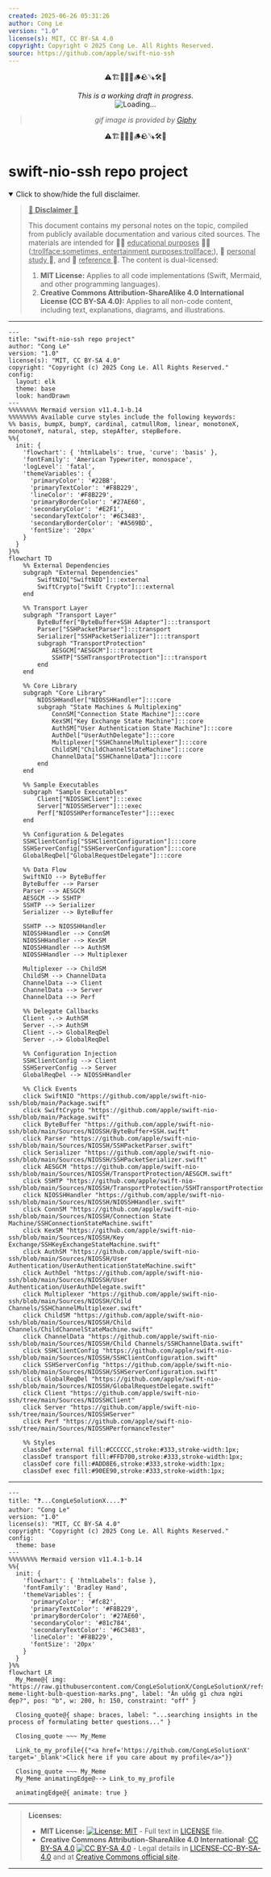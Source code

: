 ```yaml
---
created: 2025-06-26 05:31:26
author: Cong Le
version: "1.0"
license(s): MIT, CC BY-SA 4.0
copyright: Copyright © 2025 Cong Le. All Rights Reserved.
source: https://github.com/apple/swift-nio-ssh
---
```


<div align="center">
  <p>⚠️🏗️🚧🦺🧱🪵🪨🪚🛠️👷</p>
  <i>This is a working draft in progress.</i>
  <br/>
  <img alt="Loading…" src="https://media0.giphy.com/media/v1.Y2lkPTc5MGI3NjExeHJ4YXdtYjJpMDl0MzEwYmU4ZzBobG0waGNiN3MzNzR0d2R2NnMwNSZlcD12MV9pbnRlcm5hbF9naWZfYnlfaWQmY3Q9Zw/26gssNOlBJKjEM3yo/giphy.gif"/>
  <br/>
  <blockquote>
	  <i>gif image is provided by <a href="https://giphy.com">Giphy</a></i>
  </blockquote>
  <p>⚠️🏗️🚧🦺🧱🪵🪨🪚🛠️👷</p>

</div>


# swift-nio-ssh repo project
<details open>
<summary>Click to show/hide the full disclaimer.</summary>
   
> <ins>📢 **Disclaimer** 🚨</ins>
>
> This document contains my personal notes on the topic,
> compiled from publicly available documentation and various cited sources.
> The materials are intended for 👨‍🎓 <ins>educational purposes</ins> 👨‍🎓 (<ins>:trollface:sometimes, entertainment purposes:trollface:</ins>), 📖 <ins> personal study </ins> 📖, and 🔖 <ins> reference </ins> 🔖.
> The content is dual-licensed:
> 1. **MIT License:** Applies to all code implementations (Swift, Mermaid, and other programming languages).
> 2. **Creative Commons Attribution-ShareAlike 4.0 International License (CC BY-SA 4.0):** Applies to all non-code content, including text, explanations, diagrams, and illustrations.

</details>


----

```mermaid
---
title: "swift-nio-ssh repo project"
author: "Cong Le"
version: "1.0"
license(s): "MIT, CC BY-SA 4.0"
copyright: "Copyright (c) 2025 Cong Le. All Rights Reserved."
config:
  layout: elk
  theme: base
  look: handDrawn
---
%%%%%%%% Mermaid version v11.4.1-b.14
%%%%%%%% Available curve styles include the following keywords:
%% basis, bumpX, bumpY, cardinal, catmullRom, linear, monotoneX, monotoneY, natural, step, stepAfter, stepBefore.
%%{
  init: {
    'flowchart': { 'htmlLabels': true, 'curve': 'basis' },
    'fontFamily': 'American Typewriter, monospace',
    'logLevel': 'fatal',
    'themeVariables': {
      'primaryColor': '#22BB',
      'primaryTextColor': '#F8B229',
      'lineColor': '#F8B229',
      'primaryBorderColor': '#27AE60',
      'secondaryColor': '#E2F1',
      'secondaryTextColor': '#6C3483',
      'secondaryBorderColor': '#A569BD',
      'fontSize': '20px'
    }
  }
}%%
flowchart TD
    %% External Dependencies
    subgraph "External Dependencies"
        SwiftNIO["SwiftNIO"]:::external
        SwiftCrypto["Swift Crypto"]:::external
    end

    %% Transport Layer
    subgraph "Transport Layer"
        ByteBuffer["ByteBuffer+SSH Adapter"]:::transport
        Parser["SSHPacketParser"]:::transport
        Serializer["SSHPacketSerializer"]:::transport
        subgraph "TransportProtection"
            AESGCM["AESGCM"]:::transport
            SSHTP["SSHTransportProtection"]:::transport
        end
    end

    %% Core Library
    subgraph "Core Library"
        NIOSSHHandler["NIOSSHHandler"]:::core
        subgraph "State Machines & Multiplexing"
            ConnSM["Connection State Machine"]:::core
            KexSM["Key Exchange State Machine"]:::core
            AuthSM["User Authentication State Machine"]:::core
            AuthDel["UserAuthDelegate"]:::core
            Multiplexer["SSHChannelMultiplexer"]:::core
            ChildSM["ChildChannelStateMachine"]:::core
            ChannelData["SSHChannelData"]:::core
        end
    end

    %% Sample Executables
    subgraph "Sample Executables"
        Client["NIOSSHClient"]:::exec
        Server["NIOSSHServer"]:::exec
        Perf["NIOSSHPerformanceTester"]:::exec
    end

    %% Configuration & Delegates
    SSHClientConfig["SSHClientConfiguration"]:::core
    SSHServerConfig["SSHServerConfiguration"]:::core
    GlobalReqDel["GlobalRequestDelegate"]:::core

    %% Data Flow
    SwiftNIO --> ByteBuffer
    ByteBuffer --> Parser
    Parser --> AESGCM
    AESGCM --> SSHTP
    SSHTP --> Serializer
    Serializer --> ByteBuffer

    SSHTP --> NIOSSHHandler
    NIOSSHHandler --> ConnSM
    NIOSSHHandler --> KexSM
    NIOSSHHandler --> AuthSM
    NIOSSHHandler --> Multiplexer

    Multiplexer --> ChildSM
    ChildSM --> ChannelData
    ChannelData --> Client
    ChannelData --> Server
    ChannelData --> Perf

    %% Delegate Callbacks
    Client -.-> AuthSM
    Server -.-> AuthSM
    Client -.-> GlobalReqDel
    Server -.-> GlobalReqDel

    %% Configuration Injection
    SSHClientConfig --> Client
    SSHServerConfig --> Server
    GlobalReqDel --> NIOSSHHandler

    %% Click Events
    click SwiftNIO "https://github.com/apple/swift-nio-ssh/blob/main/Package.swift"
    click SwiftCrypto "https://github.com/apple/swift-nio-ssh/blob/main/Package.swift"
    click ByteBuffer "https://github.com/apple/swift-nio-ssh/blob/main/Sources/NIOSSH/ByteBuffer+SSH.swift"
    click Parser "https://github.com/apple/swift-nio-ssh/blob/main/Sources/NIOSSH/SSHPacketParser.swift"
    click Serializer "https://github.com/apple/swift-nio-ssh/blob/main/Sources/NIOSSH/SSHPacketSerializer.swift"
    click AESGCM "https://github.com/apple/swift-nio-ssh/blob/main/Sources/NIOSSH/TransportProtection/AESGCM.swift"
    click SSHTP "https://github.com/apple/swift-nio-ssh/blob/main/Sources/NIOSSH/TransportProtection/SSHTransportProtection.swift"
    click NIOSSHHandler "https://github.com/apple/swift-nio-ssh/blob/main/Sources/NIOSSH/NIOSSHHandler.swift"
    click ConnSM "https://github.com/apple/swift-nio-ssh/blob/main/Sources/NIOSSH/Connection State Machine/SSHConnectionStateMachine.swift"
    click KexSM "https://github.com/apple/swift-nio-ssh/blob/main/Sources/NIOSSH/Key Exchange/SSHKeyExchangeStateMachine.swift"
    click AuthSM "https://github.com/apple/swift-nio-ssh/blob/main/Sources/NIOSSH/User Authentication/UserAuthenticationStateMachine.swift"
    click AuthDel "https://github.com/apple/swift-nio-ssh/blob/main/Sources/NIOSSH/User Authentication/UserAuthDelegate.swift"
    click Multiplexer "https://github.com/apple/swift-nio-ssh/blob/main/Sources/NIOSSH/Child Channels/SSHChannelMultiplexer.swift"
    click ChildSM "https://github.com/apple/swift-nio-ssh/blob/main/Sources/NIOSSH/Child Channels/ChildChannelStateMachine.swift"
    click ChannelData "https://github.com/apple/swift-nio-ssh/blob/main/Sources/NIOSSH/Child Channels/SSHChannelData.swift"
    click SSHClientConfig "https://github.com/apple/swift-nio-ssh/blob/main/Sources/NIOSSH/SSHClientConfiguration.swift"
    click SSHServerConfig "https://github.com/apple/swift-nio-ssh/blob/main/Sources/NIOSSH/SSHServerConfiguration.swift"
    click GlobalReqDel "https://github.com/apple/swift-nio-ssh/blob/main/Sources/NIOSSH/GlobalRequestDelegate.swift"
    click Client "https://github.com/apple/swift-nio-ssh/tree/main/Sources/NIOSSHClient"
    click Server "https://github.com/apple/swift-nio-ssh/tree/main/Sources/NIOSSHServer"
    click Perf "https://github.com/apple/swift-nio-ssh/tree/main/Sources/NIOSSHPerformanceTester"

    %% Styles
    classDef external fill:#CCCCCC,stroke:#333,stroke-width:1px;
    classDef transport fill:#FFD700,stroke:#333,stroke-width:1px;
    classDef core fill:#ADD8E6,stroke:#333,stroke-width:1px;
    classDef exec fill:#90EE90,stroke:#333,stroke-width:1px;
```

----

```mermaid
---
title: "❓...CongLeSolutionX....❓"
author: "Cong Le"
version: "1.0"
license(s): "MIT, CC BY-SA 4.0"
copyright: "Copyright (c) 2025 Cong Le. All Rights Reserved."
config:
  theme: base
---
%%%%%%%% Mermaid version v11.4.1-b.14
%%{
  init: {
    'flowchart': { 'htmlLabels': false },
    'fontFamily': 'Bradley Hand',
    'themeVariables': {
      'primaryColor': '#fc82',
      'primaryTextColor': '#F8B229',
      'primaryBorderColor': '#27AE60',
      'secondaryColor': '#81c784',
      'secondaryTextColor': '#6C3483',
      'lineColor': '#F8B229',
      'fontSize': '20px'
    }
  }
}%%
flowchart LR
  My_Meme@{ img: "https://raw.githubusercontent.com/CongLeSolutionX/CongLeSolutionX/refs/heads/main/assets/images/My-meme-light-bulb-question-marks.png", label: "Ăn uống gì chưa ngừi đẹp?", pos: "b", w: 200, h: 150, constraint: "off" }

  Closing_quote@{ shape: braces, label: "...searching insights in the process of formulating better questions..." }

  Closing_quote ~~~ My_Meme
    
  Link_to_my_profile{{"<a href='https://github.com/CongLeSolutionX' target='_blank'>Click here if you care about my profile</a>"}}

  Closing_quote ~~~ My_Meme
  My_Meme animatingEdge@--> Link_to_my_profile
  
  animatingEdge@{ animate: true }

```

---
>**Licenses:**
>
>- **MIT License:**  [![License: MIT](https://img.shields.io/badge/License-MIT-yellow.svg)](LICENSE) - Full text in [LICENSE](LICENSE) file.
>- **Creative Commons Attribution-ShareAlike 4.0 International**: [CC BY-SA 4.0](https://creativecommons.org/licenses/by-sa/4.0/) [![CC BY-SA 4.0](https://licensebuttons.net/l/by-sa/4.0/88x31.png)](https://creativecommons.org/licenses/by-sa/4.0/) - Legal details in [LICENSE-CC-BY-SA-4.0](THE_PAST/LICENSE-CC-BY-SA-4.0) and at [Creative Commons official site](https://creativecommons.org/licenses/by-sa/4.0/).
>
---